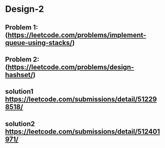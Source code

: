 # Design-2

## Problem 1: (https://leetcode.com/problems/implement-queue-using-stacks/)


## Problem 2:(https://leetcode.com/problems/design-hashset/)


## solution1 https://leetcode.com/submissions/detail/512298518/

## solution2 https://leetcode.com/submissions/detail/512401971/

